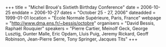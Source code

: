 +++
title = "Michel Broué's Sixtieth Birthday Conference"
date = 2006-10-25
enddate = 2006-10-27
dates = "October 25 - 27, 2006"
dateadded = 1999-01-01
location = "École Normale Supérieure, Paris, France"
webpage = "http://www.dma.ens.fr/~bessis/octobre"
organisers = "David Bessis, Raphaël Rouquier"
speakers = "Pierre Cartier, Meinolf Geck, George Lusztig, Gunter Malle, Eric Opdam, Lluis Puig, Jeremy Rickard, Geoff Robinson, Jean-Pierre Serre, Tony Springer, Jacques Tits"
+++

